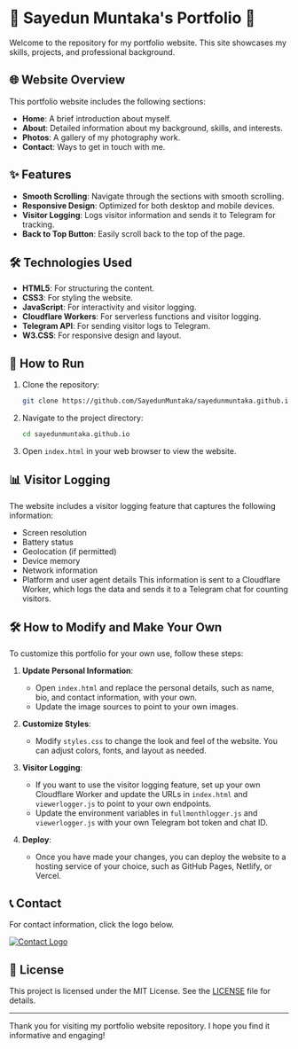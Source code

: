 # 🌟 Sayedun Muntaka's Portfolio 🌟

Welcome to the repository for my portfolio website. This site showcases my skills, projects, and professional background.



## 🌐 Website Overview

This portfolio website includes the following sections:
- **Home**: A brief introduction about myself.
- **About**: Detailed information about my background, skills, and interests.
- **Photos**: A gallery of my photography work.
- **Contact**: Ways to get in touch with me.



## ✨ Features

- **Smooth Scrolling**: Navigate through the sections with smooth scrolling.
- **Responsive Design**: Optimized for both desktop and mobile devices.
- **Visitor Logging**: Logs visitor information and sends it to Telegram for tracking.
- **Back to Top Button**: Easily scroll back to the top of the page.



## 🛠️ Technologies Used

- **HTML5**: For structuring the content.
- **CSS3**: For styling the website.
- **JavaScript**: For interactivity and visitor logging.
- **Cloudflare Workers**: For serverless functions and visitor logging.
- **Telegram API**: For sending visitor logs to Telegram.
- **W3.CSS**: For responsive design and layout.



## 🚀 How to Run

1. Clone the repository:
    ```sh
    git clone https://github.com/SayedunMuntaka/sayedunmuntaka.github.io.git
    ```
2. Navigate to the project directory:
    ```sh
    cd sayedunmuntaka.github.io
    ```
3. Open `index.html` in your web browser to view the website.



## 📊 Visitor Logging

The website includes a visitor logging feature that captures the following information:
- Screen resolution
- Battery status
- Geolocation (if permitted)
- Device memory
- Network information
- Platform and user agent details
This information is sent to a Cloudflare Worker, which logs the data and sends it to a Telegram chat for counting visitors.



## 🛠️ How to Modify and Make Your Own

To customize this portfolio for your own use, follow these steps:

1. **Update Personal Information**:
    - Open `index.html` and replace the personal details, such as name, bio, and contact information, with your own.
    - Update the image sources to point to your own images.

2. **Customize Styles**:
    - Modify `styles.css` to change the look and feel of the website. You can adjust colors, fonts, and layout as needed.

3. **Visitor Logging**:
    - If you want to use the visitor logging feature, set up your own Cloudflare Worker and update the URLs in `index.html` and `viewerlogger.js` to point to your own endpoints.
    - Update the environment variables in `fullmonthlogger.js` and `viewerlogger.js` with your own Telegram bot token and chat ID.

4. **Deploy**:
    - Once you have made your changes, you can deploy the website to a hosting service of your choice, such as GitHub Pages, Netlify, or Vercel.



## 📞 Contact

For contact information, click the logo below. 

[![Contact Logo](https://via.placeholder.com/150)](https://sayedunmuntaka.github.io/#contact)

## 📜 License

This project is licensed under the MIT License. See the [LICENSE](LICENSE) file for details.

---

Thank you for visiting my portfolio website repository. I hope you find it informative and engaging!
